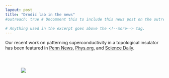 ```yaml
---
layout: post
title: "Drndić lab in the news"
#outreach: true # Uncomment this to include this news post on the outreach page.

# Anything used in the excerpt goes above the <!--more--> tag.
---
```


Our recent work on patterning superconductivity in a topological insulator has been featured in <a href="https://news.upenn.edu/news/new-method-could-enable-more-stable-and-scalable-quantum-computing-penn-physicists-report">Penn News</a>, <a href="https://phys.org/news/2017-06-method-enable-stable-scalable-quantum.html">Phys.org</a>, and <a href="https://www.sciencedaily.com/releases/2017/06/170629142614.htm">Science Daily</a>.

<br/>

<figure class="hide-for-small" style="float: left; padding: 10px; width: 310px;">
  <img src="{{site.baseurl}}/{{site.img_path}}/pd-bi2se3-news.jpg">
</figure>

<!--more-->
